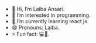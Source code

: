 - 👋 Hi, I’m Laiba Ansari.
- 👀 I’m interested in programming. 
- 🌱 I’m currently learning react js.
- 😄 Pronouns: Laiba.
- ⚡ Fun fact: 💻🖤.

<!---
Laiba460/Laiba460 is a ✨ special ✨ repository because its `README.md` (this file) appears on your GitHub profile.
You can click the Preview link to take a look at your changes.
--->
